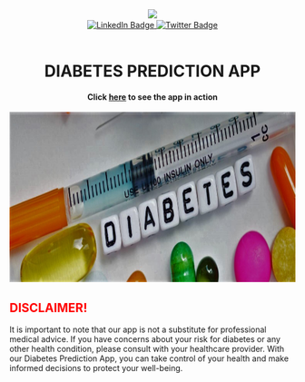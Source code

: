 <div id="header" align="center">
  <img src="https://media.giphy.com/media/M9gbBd9nbDrOTu1Mqx/giphy.gif" width="100"/>
</div>

<div id="badges" align="center">
  <a href="https://www.linkedin.com/in/chibuikeonuba/">
    <img src="https://img.shields.io/badge/LinkedIn-blue?style=for-the-badge&logo=linkedin&logoColor=white" alt="LinkedIn Badge"/>
  </a>
  <a href="https://twitter.com/chibuike_heis">
    <img src="https://img.shields.io/badge/Twitter-blue?style=for-the-badge&logo=twitter&logoColor=white" alt="Twitter Badge"/>
  </a>
<br>
<img src="https://komarev.com/ghpvc/?username=ChibuikeOnuba&style=flat-square&color=blue" alt=""/>
<h1>
  DIABETES PREDICTION APP
  
</h1>

<h4>Click <a href="https://twitter.com/chibuike_heis">here</a> to see the app in action</h4>
</div>

<div align="center">
  <img src="diabetes_image.jpg" width="800" height="300"/>
</div>

<h2 style="color:red;">DISCLAIMER!</h2>

<p>It is important to note that our app is not a substitute for professional medical advice. If you have concerns about your risk for diabetes or any other health condition, please consult with your healthcare provider. With our Diabetes Prediction App, you can take control of your health and make informed decisions to protect your well-being.</p>
